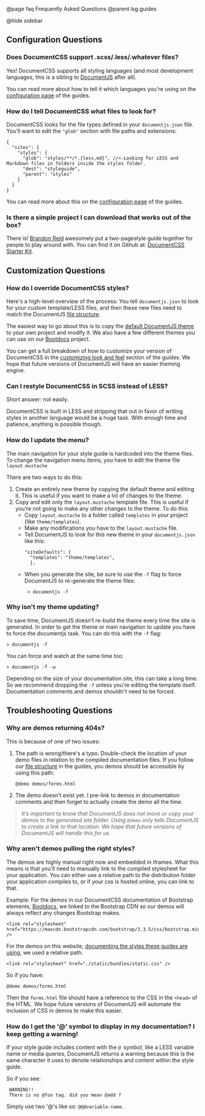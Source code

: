 @page faq Frequently Asked Questions
@parent lsg.guides 

@hide sidebar


## Configuration Questions

### Does DocumentCSS support .scss/.less/.whatever files? 
Yes! DocumentCSS supports all styling languages (and most development languages, this is a sibling to <a href="http://documentjs.com">DocumentJS</a> after all). 

You can read more about how to tell it which languages you're using on the <a href="/docs/lsg-quickstart-configuration.html">configuration page</a> of the guides.

### How do I tell DocumentCSS what files to look for?

DocumentCSS looks for the file types defined in your `documentjs.json` file. You'll want to edit the `"glob"` section with file paths and extensions:
<pre><code>{
  "sites": {
    "styles": {
      "glob": "styles/**/*.{less,md}", //<-Looking for LESS and Markdown files in folders inside the styles folder.
      "dest": "styleguide",
      "parent": "styles" 
    }
  }
}</code></pre>

You can read more about this on the <a href="/docs/lsg-quickstart-configuration.html">configuration page</a> of the guides.

### Is there a simple project I can download that works out of the box?
There is! <a href="https://github.com/brandonreid">Brandon Reid</a> awesomely put a two-pagestyle guide together for people to play around with. You can find it on Github at: <a href="https://github.com/brandonreid/documentcss_starter-kit">DocumentCSS Starter Kit</a>.



## Customization Questions

### How do I override DocumentCSS styles?
Here's a high-level overview of the process: You tell `documentjs.json` to look for your custom template/LESS files, and then these new files need to match the DocumentJS <a href="/docs/lsg-quickstart-file-organization.html">file structure</a>. 

The easiest way to go about this is to copy the <a href="https://github.com/bitovi/documentjs/tree/master/site/default">default DocumentJS theme</a> to your own project and modify it. We also have a few different themes you can use on our <a href="https://github.com/bitovi/bootdocs/tree/master/themes">Bootdocs</a> project.

You can get a full breakdown of how to customize your version of DocumentCSS in the <a href="/docs/lsg-custom-styles.html">customizing look and feel</a> section of the guides.  We hope that future versions of DocumentJS will have an easier theming engine. 


### Can I restyle DocumentCSS in SCSS instead of LESS?
Short answer: not easily. 

DocumentCSS is built in LESS and stripping that out in favor of writing styles in another language would be a huge task. With enough time and patience, anything is possible though.

### How do I update the menu?
The main navigation for your style guide is hardcoded into the theme files. To change the navigation menu items, you have to edit the theme file `layout.mustache`

There are two ways to do this: 
1. Create an entirely new theme by copying the default theme and editing it. This is useful if you want to make a lot of changes to the theme. 
2. Copy and edit only the `layout.mustache` template file. This is useful if you’re not going to make any other changes to the theme. To do this: 
    - Copy `layout.mustache` to a folder called `templates` in your project (like `theme/templates`).
    - Make any modifications you have to the `layout.mustache` file.
    - Tell DocumentJS to look for this new theme in your `documentjs.json` like this: 
      <pre><code>"siteDefaults": {
        "templates": "theme/templates",
        },</code></pre>
    - When you generate the site, be sure to use the `-f` flag to force DocumentJS to re-generate the theme files: 
      <pre><code> > documentjs -f</code></pre>


### Why isn't my theme updating?
To save time, DocumentJS doesn’t re-build the theme every time the site is generated. In order to get the theme or main navigation to update you have to force the documentjs task. You can do this with the `-f` flag:
<pre><code>> documentjs -f</code></pre>

You can force and watch at the same time too:
<pre><code>> documentjs -f -w</code></pre>

Depending on the size of your documentation site, this can take a long time. So we recommend dropping the `-f` unless you're editing the template itself. Documentation comments and demos shouldn't need to be forced.



## Troubleshooting Questions

### Why are demos returning 404s?
This is because of one of two issues:

1. The path is wrong/there's a typo. Double-check the location of your demo files in relation to the compiled documentation files. If you follow our <a href="/docs/lsg-quickstart-file-organization.html">file structure</a> in the guides, you demos should be accessible by using this path:
    <pre><code>@demo demos/forms.html</code></pre>

2. The demo doesn't exist yet. I pre-link to demos in documentation comments and then forget to actually create the demo all the time.

> _It’s important to know that DocumentJS does not move or copy your demos to the generated site folder. Using `@demo` only tells DocumentJS to create a link to that location. We hope that future versions of DocumentJS will handle this for us._


### Why aren't demos pulling the right styles?
The demos are highly manual right now and embedded in iframes. What this means is that you'll need to manually link to the compiled stylesheet for your application. You can either use a relative path to the distribution folder your application compiles to, or if your css is hosted online, you can link to that.

Example: For the demos in our DocumentCSS documentation of Bootstrap elements, <a href="https://github.com/bitovi/bootdocs">Bootdocs</a>, we linked to the Bootstrap CDN so our demos will always reflect any changes Bootstrap makes.
<pre><code>&lt;link rel="stylesheet" href="https://maxcdn.bootstrapcdn.com/bootstrap/3.3.5/css/bootstrap.min.css" /&gt;
</code></pre>

For the demos on this website, <a href="/examples/styles/index.html">documenting the styles these guides are using</a>, we used a relative path.
<pre><code>&lt;link rel="stylesheet" href="./static/bundles/static.css" /&gt;
</code></pre>

So if you have:
<pre><code>@demo demos/forms.html</code></pre>

Then the `forms.html` file should have a reference to the CSS in the `<head>` of the HTML. We hope future versions of DocumentJS will automate the inclusion of CSS in demos to make this easier. 


### How do I get the '@' symbol to display in my documentation? I keep getting a warning!

If your style guide includes content with the `@ `symbol, like a LESS variable name or media queries, DocumentJS returns a warning because this is the same character it uses to denote relationships and content within the style guide. 

So if you see:
<pre><code> WARNING!!
 There is no @foo tag. did you mean @add ? </code></pre>

Simply use two '@'s like so: `@@@variable-name`.